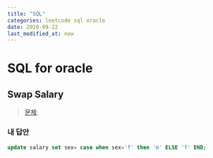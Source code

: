 ```yaml
---
title: "SQL"
categories: leetcode sql oracle
date: 2020-09-22
last_modified_at: now
---
```


# SQL for oracle

## Swap Salary




> [문제](https://leetcode.com/problems/swap-salary/);


### 내 답안

```sql
update salary set sex= case when sex='f' then 'm' ELSE 'f' END;
```